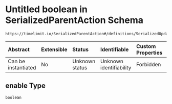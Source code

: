 # Untitled boolean in SerializedParentAction Schema

```txt
https://timelimit.io/SerializedParentAction#/definitions/SerializedUpdateEnableActivityLevelBlockingAction/properties/enable
```



| Abstract            | Extensible | Status         | Identifiable            | Custom Properties | Additional Properties | Access Restrictions | Defined In                                                                                       |
| :------------------ | :--------- | :------------- | :---------------------- | :---------------- | :-------------------- | :------------------ | :----------------------------------------------------------------------------------------------- |
| Can be instantiated | No         | Unknown status | Unknown identifiability | Forbidden         | Allowed               | none                | [SerializedParentAction.schema.json*](SerializedParentAction.schema.json "open original schema") |

## enable Type

`boolean`
